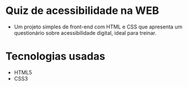 # Quiz de acessibilidade na WEB
- Um projeto simples de front-end com HTML e CSS que apresenta um questionário sobre acessibilidade digital, ideal para treinar.

# Tecnologias usadas
- HTML5
- CSS3
